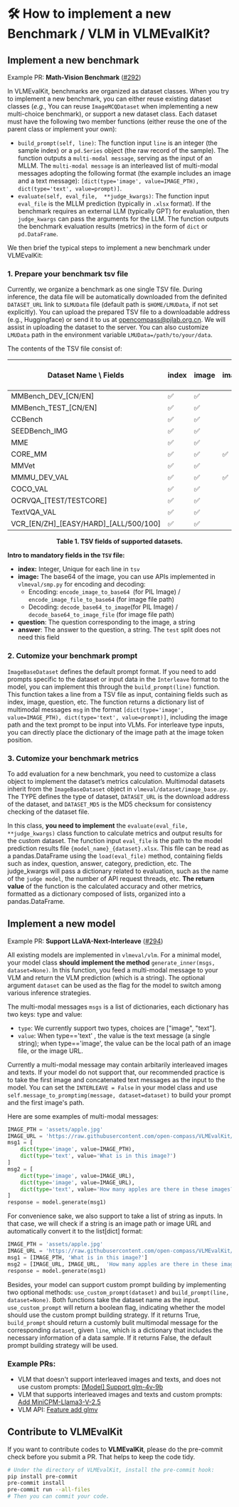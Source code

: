 # 🛠️ How to implement a new Benchmark / VLM in VLMEvalKit?

## Implement a new benchmark

Example PR: **Math-Vision Benchmark** ([#292](https://github.com/open-compass/VLMEvalKit/pull/292/files))

In VLMEvalKit, benchmarks are organized as dataset classes. When you try to implement a new benchmark, you can either reuse existing dataset classes (*e.g.*, You can reuse `ImageMCQDataset` when implementing a new multi-choice benchmark), or support a new dataset class. Each dataset must have the following two member functions (either reuse the one of the parent class or implement your own):

- `build_prompt(self, line)`: The function input `line` is an integer (the sample index) or a `pd.Series` object (the raw record of the sample). The function outputs a `multi-modal message`, serving as the input of an MLLM. The `multi-modal message` is an interleaved list of multi-modal messages adopting the following format (the example includes an image and a text message): `[dict(type='image', value=IMAGE_PTH), dict(type='text', value=prompt)]`.
- `evaluate(self, eval_file,  **judge_kwargs)`: The function input `eval_file` is the MLLM prediction (typically in `.xlsx` format). If the benchmark requires an external LLM (typically GPT) for evaluation, then `judge_kwargs` can pass the arguments for the LLM. The function outputs the benchmark evaluation results (metrics) in the form of `dict` or `pd.DataFrame`.

We then brief the typical steps to implement a new benchmark under VLMEvalKit:

### 1. Prepare your benchmark tsv file

Currently, we organize a benchmark as one single TSV file. During inference, the data file will be automatically downloaded from the definited `DATASET_URL` link to `$LMUData` file (default path is `$HOME/LMUData`, if not set explicitly). You can upload the prepared TSV file to a downloadable address (e.g., Huggingface) or send it to us at <opencompass@pjlab.org.cn>. We will assist in uploading the dataset to the server. You can also customize `LMUData` path in the environment variable `LMUData=/path/to/your/data`.

The contents of the TSV file consist of:

| Dataset Name \ Fields  | index | image | image_path | question | hint | multi-choice<br>options | answer | category | l2-category | split |
| ---------------------- | ----- | ----- | ---------- | -------- | ---- | ----------------------- | ------ | -------- | ----------- | ----- |
| MMBench_DEV_[CN/EN]    | ✅     | ✅     |            | ✅        | ✅    | ✅                       | ✅      | ✅        | ✅           | ✅     |
| MMBench_TEST_[CN/EN]   | ✅     | ✅     |            | ✅        | ✅    | ✅                       |        | ✅        | ✅           | ✅     |
| CCBench                | ✅     | ✅     |            | ✅        |      | ✅                       | ✅      | ✅        |             |       |
| SEEDBench_IMG          | ✅     | ✅     |            | ✅        |      | ✅                       | ✅      | ✅        |             |       |
| MME                    | ✅     | ✅     |            | ✅        |      |                         | ✅      | ✅        |             |       |
| CORE_MM                | ✅     | ✅     | ✅          | ✅        |      |                         |        | ✅        |             |       |
| MMVet                  | ✅     | ✅     |            | ✅        |      |                         | ✅      | ✅        |             |       |
| MMMU_DEV_VAL           | ✅     | ✅     | ✅          | ✅        |      | ✅                       | ✅      | ✅        | ✅           | ✅     |
| COCO_VAL               | ✅     | ✅     |            |          |      |                         | ✅      |          |             |       |
| OCRVQA_[TEST/TESTCORE] | ✅     | ✅     |            | ✅        |      |                         | ✅      |          |             |       |
| TextVQA_VAL            | ✅     | ✅     |            | ✅        |      |                         | ✅      |          |             |       |
| VCR_[EN/ZH]\_[EASY/HARD]_[ALL/500/100]            | ✅     | ✅     |            | ✅        |      |                         | ✅      |          |             |       |

<div align="center"><b>Table 1. TSV fields of supported datasets.</b></div>

**Intro to mandatory fields in the `TSV` file:**

- **index:** Integer, Unique for each line in `tsv`
- **image:** The base64 of the image, you can use APIs implemented in `vlmeval/smp.py` for encoding and decoding:
  - Encoding: `encode_image_to_base64 `(for PIL Image) / `encode_image_file_to_base64` (for image file path)
  - Decoding: `decode_base64_to_image`(for PIL Image) / `decode_base64_to_image_file` (for image file path)
- **question**: The question corresponding to the image, a string
- **answer**: The answer to the question, a string. The `test` split does not need this field

### 2. Cutomize your benchmark prompt

`ImageBaseDataset` defines the default prompt format. If you need to add prompts specific to the dataset or input data in the `Interleave` format to the model, you can implement this through the `build_prompt(line)` function. This function takes a line from a TSV file as input, containing fields such as index, image, question, etc. The function returns a dictionary list of multimodal messages `msg` in the format `[dict(type='image', value=IMAGE_PTH), dict(type='text', value=prompt)]`, including the image path and the text prompt to be input into VLMs. For interleave type inputs, you can directly place the dictionary of the image path at the image token position.

### 3. Cutomize your benchmark metrics

To add evaluation for a new benchmark, you need to customize a class object to implement the dataset’s metrics calculation. Multimodal datasets inherit from the `ImageBaseDataset` object in `vlmeval/dataset/image_base.py`. The TYPE defines the type of dataset, `DATASET_URL` is the download address of the dataset, and `DATASET_MD5` is the MD5 checksum for consistency checking of the dataset file.

In this class, **you need to implement** the `evaluate(eval_file, **judge_kwargs)` class function to calculate metrics and output results for the custom dataset. The function input `eval_file` is the path to the model prediction results file `{model_name}_{dataset}.xlsx`. This file can be read as a pandas.DataFrame using the `load(eval_file)` method, containing fields such as index, question, answer, category, prediction, etc. The judge_kwargs will pass a dictionary related to evaluation, such as the name of the `judge model`, the number of API request threads, etc. **The return value** of the function is the calculated accuracy and other metrics, formatted as a dictionary composed of lists, organized into a pandas.DataFrame.

## Implement a new model

Example PR: **Support LLaVA-Next-Interleave** ([#294](https://github.com/open-compass/VLMEvalKit/pull/294))

All existing models are implemented in `vlmeval/vlm`. For a minimal model, your model class **should implement the method** `generate_inner(msgs, dataset=None)`. In this function, you feed a multi-modal message to your VLM and return the VLM prediction (which is a string). The optional argument `dataset` can be used as the flag for the model to switch among various inference strategies.

The multi-modal messages `msgs` is a list of dictionaries, each dictionary has two keys: type and value:
- `type`: We currently support two types, choices are ["image", "text"].
- `value`: When type=='text' , the value is the text message (a single string); when type=='image', the value can be the local path of an image file, or the image URL.

Currently a multi-modal message may contain arbitarily interleaved images and texts. If your model do not support that, our recommended practice is to take the first image and concatenated text messages as the input to the model. You can set the `INTERLEAVE = False` in your model class and use `self.message_to_promptimg(message, dataset=dataset)` to build your prompt and the first image's path.

Here are some examples of multi-modal messages:

```python
IMAGE_PTH = 'assets/apple.jpg'
IMAGE_URL = 'https://raw.githubusercontent.com/open-compass/VLMEvalKit/main/assets/apple.jpg'
msg1 = [
    dict(type='image', value=IMAGE_PTH),
    dict(type='text', value='What is in this image?')
]
msg2 = [
    dict(type='image', value=IMAGE_URL),
    dict(type='image', value=IMAGE_URL),
    dict(type='text', value='How many apples are there in these images?')
]
response = model.generate(msg1)
```

For convenience sake, we also support to take a list of string as inputs. In that case, we will check if a string is an image path or image URL and automatically convert it to the list[dict] format:

```python
IMAGE_PTH = 'assets/apple.jpg'
IMAGE_URL = 'https://raw.githubusercontent.com/open-compass/VLMEvalKit/main/assets/apple.jpg'
msg1 = [IMAGE_PTH, 'What is in this image?']
msg2 = [IMAGE_URL, IMAGE_URL,  'How many apples are there in these images?']
response = model.generate(msg1)
```

Besides, your model can support custom prompt building by implementing two optional methods: `use_custom_prompt(dataset)` and `build_prompt(line, dataset=None)`. Both functions take the dataset name as the input. `use_custom_prompt` will return a boolean flag, indicating whether the model should use the custom prompt building strategy. If it returns True, `build_prompt` should return a customly bulit multimodal message for the corresponding `dataset`, given `line`, which is a dictionary that includes the necessary information of a data sample. If it returns False, the default prompt building strategy will be used.

### Example PRs:

- VLM that doesn't support interleaved images and texts, and does not use custom prompts: [[Model] Support glm-4v-9b](https://github.com/open-compass/VLMEvalKit/pull/221)
- VLM that supports interleaved images and texts and custom prompts: [Add MiniCPM-Llama3-V-2.5](https://github.com/open-compass/VLMEvalKit/pull/205)
- VLM API: [Feature add glmv](https://github.com/open-compass/VLMEvalKit/pull/201)

## Contribute to VLMEvalKit

If you want to contribute codes to **VLMEvalKit**, please do the pre-commit check before you submit a PR. That helps to keep the code tidy.

```bash
# Under the directory of VLMEvalKit, install the pre-commit hook:
pip install pre-commit
pre-commit install
pre-commit run --all-files
# Then you can commit your code.
```
